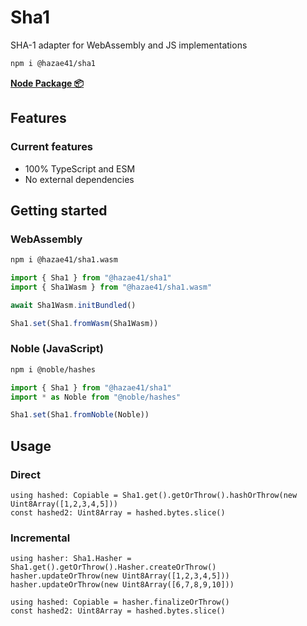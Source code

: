 # Sha1

SHA-1 adapter for WebAssembly and JS implementations

```bash
npm i @hazae41/sha1
```

[**Node Package 📦**](https://www.npmjs.com/package/@hazae41/sha1)

## Features

### Current features
- 100% TypeScript and ESM
- No external dependencies

## Getting started

### WebAssembly

```bash
npm i @hazae41/sha1.wasm
```

```typescript
import { Sha1 } from "@hazae41/sha1"
import { Sha1Wasm } from "@hazae41/sha1.wasm"

await Sha1Wasm.initBundled()

Sha1.set(Sha1.fromWasm(Sha1Wasm))
```

### Noble (JavaScript)

```bash
npm i @noble/hashes
```

```typescript
import { Sha1 } from "@hazae41/sha1"
import * as Noble from "@noble/hashes"

Sha1.set(Sha1.fromNoble(Noble))
```

## Usage

### Direct

```tsx
using hashed: Copiable = Sha1.get().getOrThrow().hashOrThrow(new Uint8Array([1,2,3,4,5]))
const hashed2: Uint8Array = hashed.bytes.slice()
```

### Incremental

```tsx
using hasher: Sha1.Hasher = Sha1.get().getOrThrow().Hasher.createOrThrow()
hasher.updateOrThrow(new Uint8Array([1,2,3,4,5]))
hasher.updateOrThrow(new Uint8Array([6,7,8,9,10]))

using hashed: Copiable = hasher.finalizeOrThrow()
const hashed2: Uint8Array = hashed.bytes.slice()
```